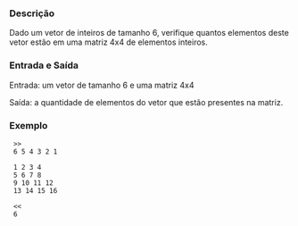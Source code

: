 ### Descrição
Dado um vetor de inteiros de tamanho 6, verifique quantos elementos deste vetor estão em uma matriz 4x4 de elementos inteiros.

### Entrada e Saída
Entrada: um vetor de tamanho 6 e uma matriz 4x4

Saída: a quantidade de elementos do vetor que estão presentes na matriz.

### Exemplo
	 >>
	 6 5 4 3 2 1 
	 
	 1 2 3 4  
	 5 6 7 8 
	 9 10 11 12 
	 13 14 15 16 

	 <<
	 6